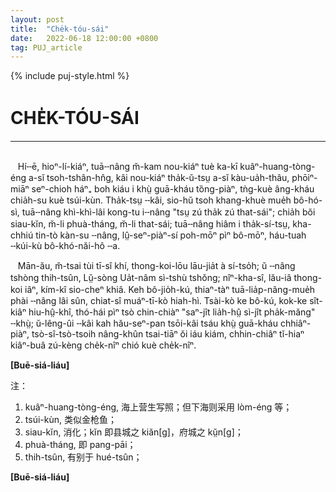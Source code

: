 ```yaml
---
layout: post
title:  "Che̍k-tóu-sái"
date:   2022-06-18 12:00:00 +0800
tag: PUJ_article
---
```


{% include puj-style.html %}

# CHE̍K-TÓU-SÁI
<!-- <font size="2">Tsak╌chiá: <em>Hái-suaⁿ lău Lí</em></font> -->
<hr>
<br>
&nbsp;&nbsp;
Hí╌ē, hioⁿ-lí-kiáⁿ, tuā╌nâng m̆-kam nou-kiáⁿ tuè ka-kī kuâⁿ-huang-tòng-éng a-sĭ tsoh-tshân-hn̂g, kâi nou-kiáⁿ tha̍k-ŭ-tsṳ a-sĭ kàu-ua̍h-thâu, phōiⁿ-miāⁿ seⁿ-chioh háⁿ₊ boh kiáu i khṳ̀ guā-kháu tȍng-piàⁿ, tǹg-kuè âng-kháu chia̍h-su kuè tsúi-kùn. Tha̍k-tsṳ ╌kâi, sio-hŭ tsoh khang-khuè mue̍h bô-hó-sì, tuā╌nâng khì-khì-lâi kong-tu i╌nâng "tsṳ zú tha̍k zú that-sái"; chia̍h bŏi siau-kĭn, m̆-li phuà-tháng, m̆-li that-sái; tuā╌nâng hiâm i tha̍k-sí-tsṳ, kha-chhiú tin-tò kàn-su ╌nâng, lṳ̂-seⁿ-piàⁿ-sí poh-mōⁿ pìⁿ bô-mōⁿ, háu-tuah ╌kúi-kù bô-khó-năi-hô ╌a.

&nbsp;&nbsp;
Mān-ău, m̆-tsai tùi tī-sî khí, thong-koi-lōu lāu-jia̍t à sí-tso̍h; ŭ ╌nâng tshòng thih-tsûn, Lṳ̆-sòng Ua̍t-nâm sì-tshù tshŏng; nîⁿ-kha-sî, lău-iâ thong-koi iâⁿ, kím-kî sio-cheⁿ khiâ. Keh bô-jio̍h-kú, thiaⁿ-tàⁿ tuā-lia̍p-nâng-mue̍h phài ╌nâng lâi sûn, chiat-sî muáⁿ-tī-kò hiah-hì. Tsài-kò ke bô-kú, kok-ke sît-kiâⁿ hiu-hṳ̂-khî, thó-hái pìⁿ tsò chin-chiàⁿ "saⁿ-jît lia̍h-hṳ̂ sì-jît pha̍k-măng" ╌khṳ̀; ŭ-lêng-ûi ╌kâi kah hău-seⁿ-pan tsōi-kâi tsáu khṳ̀ guā-kháu chhiâⁿ-piàⁿ, tsò-sî-tsò-tsoih nâng-khûn tsai-tiāⁿ ŏi iáu kiám, chhin-chiâⁿ tĭ-hiaⁿ kiâⁿ-buâ zú-kèng che̍k-nîⁿ chió kuè che̍k-nîⁿ.


**[Buē-siá-liáu]**


注：

1. kuâⁿ-huang-tòng-éng, 海上营生写照；但下海则采用 lòm-éng 等；
2. tsúi-kùn, 类似金枪鱼；
3. siau-kĭn, 消化；kĭn 即县城之 kiăn[g]，府城之 kṳ̆n[g]；
4. phuà-tháng, 即 pang-pāi；
5. thih-tsûn, 有别于 hué-tsûn；


**[Buē-siá-liáu]**

